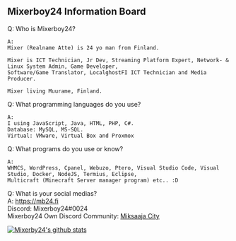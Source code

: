 ## Mixerboy24 Information Board    
    
   
Q: Who is Mixerboy24?    
```
A: 
Mixer (Realname Atte) is 24 yo man from Finland. 

Mixer is ICT Technician, Jr Dev, Streaming Platform Expert, Network- & Linux System Admin, Game Developer,
Software/Game Translator, LocalghostFI ICT Technician and Media Producer.    

Mixer living Muurame, Finland.    
```     
     
Q: What programming languages do you use?     
```
A: 
I using JavaScript, Java, HTML, PHP, C#.     
Database: MySQL, MS-SQL.
Virtual: VMware, Virtual Box and Proxmox
```
    
Q: What programs do you use or know?     
```
A:
WHMCS, WordPress, Cpanel, Webuzo, Ptero, Visual Studio Code, Visual Studio, Docker, NodeJS, Termius, Eclipse,
Multicraft (Minecraft Server manager program) etc.. :D
```
      
Q: What is your social medias?     
A: https://mb24.fi    
Discord: Mixerboy24#0024   
Mixerboy24 Own Discord Community: [Miksaaja City](https://miksaaja.city)

[![Mixerby24's github stats](https://github-readme-stats.vercel.app/api?username=mixerboy24&count_private=true&theme=nord&show_icons=true)](https://github.com/mixerboy24/mixerboy24/blob/master/README.md)
